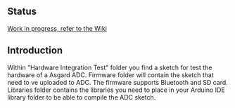 ## Status
[Work in progress, refer to the Wiki](https://github.com/BasicAirData/AirDataComputer/wiki)

## Introduction
Within "Hardware Integration Test" folder you find a sketch for test the hardware of a Asgard ADC.
Firmware folder will contain the sketch that need to ve uploaded to ADC. The firmware supports Bluetooth and SD card.
Libraries folder contains the libraries you need to place in your Arduino IDE library folder to be able to compile the ADC sketch.

